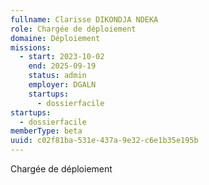 ```yaml
---
fullname: Clarisse DIKONDJA NDEKA
role: Chargée de déploiement
domaine: Déploiement
missions:
  - start: 2023-10-02
    end: 2025-09-19
    status: admin
    employer: DGALN
    startups:
      - dossierfacile
startups:
  - dossierfacile
memberType: beta
uuid: c02f81ba-531e-437a-9e32-c6e1b35e195b
---
```

Chargée de déploiement
